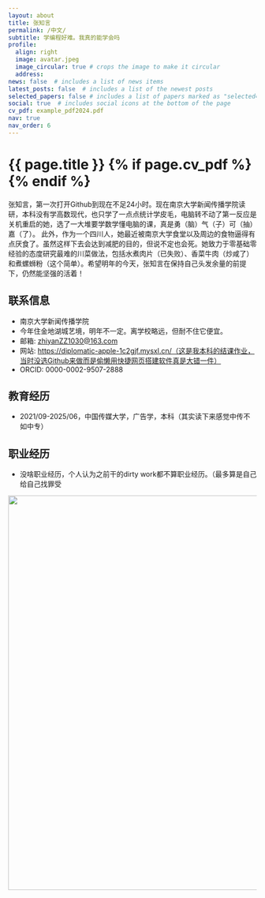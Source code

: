 ```yaml
---
layout: about
title: 张知言
permalink: /中文/
subtitle: 学编程好难。我真的能学会吗
profile:
  align: right
  image: avatar.jpeg
  image_circular: true # crops the image to make it circular
  address:
news: false  # includes a list of news items
latest_posts: false  # includes a list of the newest posts
selected_papers: false # includes a list of papers marked as "selected={true}"
social: true  # includes social icons at the bottom of the page
cv_pdf: example_pdf2024.pdf
nav: true
nav_order: 6
---
```



<h1 class="post-title">{{ page.title }} {% if page.cv_pdf %}<a href="{{ page.cv_pdf | prepend: 'assets/pdf/' | relative_url}}" target="_blank" rel="noopener noreferrer" class="float-right"><i class="fas fa-file-pdf"></i></a>{% endif %}</h1>


张知言，第一次打开Github到现在不足24小时。现在南京大学新闻传播学院读研，本科没有学高数现代，也只学了一点点统计学皮毛，电脑转不动了第一反应是关机重启的她，选了一大堆要学数学懂电脑的课，真是勇（脑）气（子）可（抽）嘉（了）。 此外，作为一个四川人，她最近被南京大学食堂以及周边的食物逼得有点厌食了。虽然这样下去会达到减肥的目的，但说不定也会死。她致力于零基础零经验的态度研究最难的川菜做法，包括水煮肉片（已失败）、香菜牛肉（炒咸了）和煮螺蛳粉（这个简单）。希望明年的今天，张知言在保持自己头发余量的前提下，仍然能坚强的活着！

## 联系信息
- 南京大学新闻传播学院
- 今年住金地湖城艺境，明年不一定。离学校略远，但耐不住它便宜。
- 邮箱: zhiyanZZ1030@163.com
- 网站: https://diplomatic-apple-1c2gjf.mysxl.cn/（这是我本科的结课作业，当时没选Github来做而是偷懒用快捷网页搭建软件真是大错一件）
- ORCID: 0000-0002-9507-2888

## 教育经历
- 2021/09-2025/06，中国传媒大学，广告学，本科（其实读下来感觉中传不如中专）

## 职业经历
- 没啥职业经历，个人认为之前干的dirty work都不算职业经历。（最多算是自己给自己找罪受



<a href="https://github.com/SocratesClub/SocratesClub.github.io/edit/master/_pages/%E4%B8%AD%E6%96%87.md">
  <img src="https://user-images.githubusercontent.com/543384/192227995-fdb3a693-2f68-4dc4-b9bd-06053066322f.png" width = "800" align="middle" />
</a>

